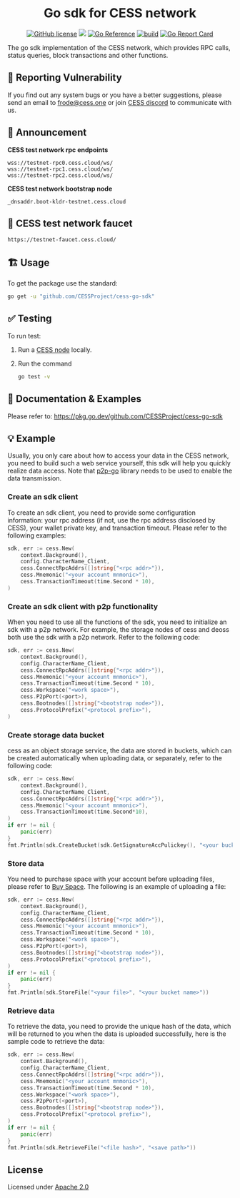 <div align="center">

# Go sdk for CESS network

[![GitHub license](https://img.shields.io/badge/license-Apache2-blue)](#LICENSE)
<a href=""><img src="https://img.shields.io/badge/golang-%3E%3D1.19-blue.svg" /></a>
[![Go Reference](https://pkg.go.dev/badge/github.com/CESSProject/cess-go-sdk.svg)](https://pkg.go.dev/github.com/CESSProject/cess-go-sdk)
[![build](https://github.com/CESSProject/cess-go-sdk/actions/workflows/build&test.yml/badge.svg)](https://github.com/CESSProject/cess-go-sdk/actions/workflows/build&test.yml)
[![Go Report Card](https://goreportcard.com/badge/github.com/CESSProject/cess-go-sdk)](https://goreportcard.com/report/github.com/CESSProject/cess-go-sdk)

</div>

The go sdk implementation of the CESS network, which provides RPC calls, status queries, block transactions and other functions.

## 📝 Reporting Vulnerability

If you find out any system bugs or you have a better suggestions, please send an email to frode@cess.one or join [CESS discord](https://discord.gg/mYHTMfBwNS) to communicate with us.

## 📢 Announcement
**CESS test network rpc endpoints**
```
wss://testnet-rpc0.cess.cloud/ws/
wss://testnet-rpc1.cess.cloud/ws/
wss://testnet-rpc2.cess.cloud/ws/
```
**CESS test network bootstrap node**
```
_dnsaddr.boot-kldr-testnet.cess.cloud
```

## 🚰 CESS test network faucet
```
https://testnet-faucet.cess.cloud/
```

## 🏗 Usage

To get the package use the standard:

```sh
go get -u "github.com/CESSProject/cess-go-sdk"
```

## ✅ Testing

To run test:

1. Run a [CESS node](https://github.com/CESSProject/cess) locally.
2. Run the command

	```sh
	go test -v
	```

## 📖 Documentation & Examples

Please refer to: https://pkg.go.dev/github.com/CESSProject/cess-go-sdk

## 💡 Example

Usually, you only care about how to access your data in the CESS network, you need to build such a web service yourself, this sdk will help you quickly realize data access. Note that [p2p-go](https://github.com/CESSProject/p2p-go) library needs to be used to enable the data transmission.


### Create an sdk client

To create an sdk client, you need to provide some configuration information: your rpc address (if not, use the rpc address disclosed by CESS), your wallet private key, and transaction timeout. Please refer to the following examples:

```go
sdk, err := cess.New(
	context.Background(),
	config.CharacterName_Client,
	cess.ConnectRpcAddrs([]string{"<rpc addr>"}),
	cess.Mnemonic("<your account mnmonic>"),
	cess.TransactionTimeout(time.Second * 10),
)
```

### Create an sdk client with p2p functionality

When you need to use all the functions of the sdk, you need to initialize an sdk with a p2p network. For example, the storage nodes of cess and deoss both use the sdk with a p2p network. Refer to the following code:
```go
sdk, err := cess.New(
	context.Background(),
	config.CharacterName_Client,
	cess.ConnectRpcAddrs([]string{"<rpc addr>"}),
	cess.Mnemonic("<your account mnmonic>"),
	cess.TransactionTimeout(time.Second * 10),
	cess.Workspace("<work space>"),
	cess.P2pPort(<port>),
	cess.Bootnodes([]string{"<bootstrap node>"}),
	cess.ProtocolPrefix("<protocol prefix>"),
)
```

### Create storage data bucket
cess as an object storage service, the data are stored in buckets, which can be created automatically when uploading data, or separately, refer to the following code:
```go
sdk, err := cess.New(
	context.Background(),
	config.CharacterName_Client,
	cess.ConnectRpcAddrs([]string{"<rpc addr>"}),
	cess.Mnemonic("<your account mnmonic>"),
	cess.TransactionTimeout(time.Second*10),
)
if err != nil {
	panic(err)
}
fmt.Println(sdk.CreateBucket(sdk.GetSignatureAccPulickey(), "<your bucket name>"))
```

### Store data
You need to purchase space with your account before uploading files, please refer to [Buy Space](https://github.com/CESSProject/W3F-illustration/blob/4995c1584006823990806b9d30fa7d554630ec14/deoss/buySpace.png).
The following is an example of uploading a file:
```go
sdk, err := cess.New(
	context.Background(),
	config.CharacterName_Client,
	cess.ConnectRpcAddrs([]string{"<rpc addr>"}),
	cess.Mnemonic("<your account mnmonic>"),
	cess.TransactionTimeout(time.Second * 10),
	cess.Workspace("<work space>"),
	cess.P2pPort(<port>),
	cess.Bootnodes([]string{"<bootstrap node>"}),
	cess.ProtocolPrefix("<protocol prefix>"),
)
if err != nil {
	panic(err)
}
fmt.Println(sdk.StoreFile("<your file>", "<your bucket name>"))
```

### Retrieve data
To retrieve the data, you need to provide the unique hash of the data, which will be returned to you when the data is uploaded successfully, here is the sample code to retrieve the data:
```go
sdk, err := cess.New(
	context.Background(),
	config.CharacterName_Client,
	cess.ConnectRpcAddrs([]string{"<rpc addr>"}),
	cess.Mnemonic("<your account mnmonic>"),
	cess.TransactionTimeout(time.Second * 10),
	cess.Workspace("<work space>"),
	cess.P2pPort(<port>),
	cess.Bootnodes([]string{"<bootstrap node>"}),
	cess.ProtocolPrefix("<protocol prefix>"),
)
if err != nil {
	panic(err)
}
fmt.Println(sdk.RetrieveFile("<file hash>", "<save path>"))
```

## License

Licensed under [Apache 2.0](https://github.com/CESSProject/cess-go-sdk/blob/main/LICENSE)
